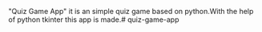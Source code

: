 "Quiz Game App" it is an simple quiz game based on python.With the help of python tkinter this app is made.# quiz-game-app
